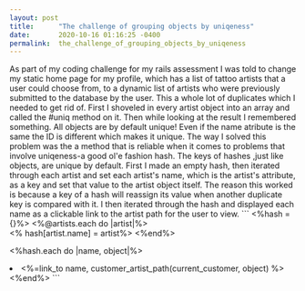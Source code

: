 ```yaml
---
layout: post
title:      "The challenge of grouping objects by uniqeness"
date:       2020-10-16 01:16:25 -0400
permalink:  the_challenge_of_grouping_objects_by_uniqeness
---
```


   As part of my coding challenge for my rails assessment I was told to change my static home page for my profile, which has a list of tattoo artists that a user could choose from, to a dynamic list of artists who were previously submitted to the database by the user. This a whole lot of duplicates which I needed to get rid of. First I shoveled in every artist object into an array and called the #uniq method on it. Then while looking at the result I remembered something. All objects are by default unique! Even if the name atribute is the same the ID is different which makes it unique. The way I solved this problem was the a method that is reliable when it comes to problems that involve uniqeness-a good ol'e fashion hash. The keys of hashes ,just like objects, are unique by default. First I made an empty hash, then iterated through each artist and set each artist's name, which is the artist's attribute, as a key and set that value to the artist object itself. The reason this worked is because a key of a hash will reassign its value when another duplicate key is compared with it. I then iterated through the hash and displayed each name as a clickable link to the artist path for the user to view. 
	 ```
	  <%hash = {}%>
    <%@artists.each do |artist|%>  
        <% hash[artist.name] = artist%>
     <%end%> 
    

<%hash.each do |name, object|%>
<li> <%=link_to name, customer_artist_path(current_customer, object) %></li>
<%end%>               
```
